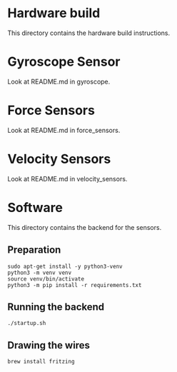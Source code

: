 # Hardware build
This directory contains the hardware build instructions.


# Gyroscope Sensor
Look at README.md in gyroscope.


# Force Sensors
Look at README.md in force_sensors.


# Velocity Sensors
Look at README.md in velocity_sensors.


# Software
This directory contains the backend for the sensors.

## Preparation
```
sudo apt-get install -y python3-venv
python3 -m venv venv
source venv/bin/activate
python3 -m pip install -r requirements.txt
```

## Running the backend
```
./startup.sh
```


## Drawing the wires
```brew install fritzing```